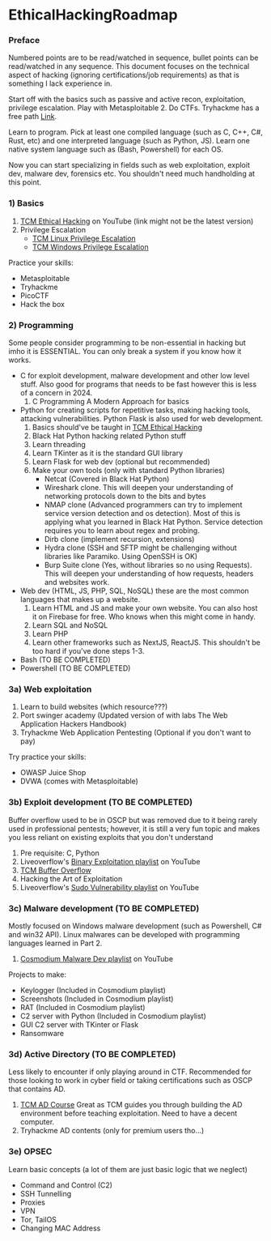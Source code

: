 # EthicalHackingRoadmap

### Preface
Numbered points are to be read/watched in sequence, bullet points can be read/watched in any sequence. This document focuses on the technical aspect of hacking (ignoring certifications/job requirements) as that is something I lack experience in.

Start off with the basics such as passive and active recon, exploitation, privilege escalation. Play with Metasploitable 2. Do CTFs. Tryhackme has a free path [Link](https://tryhackme.com/r/resources/blog/free_path).

Learn to program. Pick at least one compiled language (such as C, C++, C#, Rust, etc) and one interpreted language (such as Python, JS). Learn one native system language such as (Bash, Powershell) for each OS.

Now you can start specializing in fields such as web exploitation, exploit dev, malware dev, forensics etc. You shouldn't need much handholding at this point.
### 1) Basics
1. [TCM Ethical Hacking](https://youtu.be/3FNYvj2U0HM?si=XVhi1r5Ez66rmzVg) on YouTube (link might not be the latest version)
2. Privilege Escalation
	- [TCM Linux Privilege Escalation](https://youtu.be/ZTnwg3qCdVM?si=RlfTRS-nmMcIOEYo)
	- [TCM Windows Privilege Escalation](https://youtu.be/uTcrbNBcoxQ?si=K2EIGFbaZysaJCMw)

Practice your skills:
- Metasploitable
- Tryhackme
- PicoCTF
- Hack the box
### 2) Programming
Some people consider programming to be non-essential in hacking but imho it is ESSENTIAL. You can only break a system if you know how it works.
- C for exploit development, malware development and other low level stuff. Also good for programs that needs to be fast however this is less of a concern in 2024.
	1. C Programming A Modern Approach for basics
- Python for creating scripts for repetitive tasks, making hacking tools, attacking vulnerabilities. Python Flask is also used for web development. 
	1. Basics should've be taught in [TCM Ethical Hacking](https://youtu.be/3FNYvj2U0HM?si=XVhi1r5Ez66rmzVg)
	2. Black Hat Python hacking related Python stuff
	3. Learn threading
	4. Learn TKinter as it is the standard GUI library
	5. Learn Flask for web dev (optional but recommended)
	6. Make your own tools (only with standard Python libraries)
		- Netcat (Covered in Black Hat Python)
		- Wireshark clone. This will deepen your understanding of networking protocols down to the bits and bytes
		- NMAP clone (Advanced programmers can try to implement service version detection and os detection). Most of this is applying what you learned in Black Hat Python. Service detection requires you to learn about regex and probing.
		- Dirb clone (implement recursion, extensions)
		- Hydra clone (SSH and SFTP might be challenging without libraries like Paramiko. Using OpenSSH is OK)
		- Burp Suite clone (Yes, without libraries so no using Requests). This will deepen your understanding of how requests, headers and websites work.
- Web dev (HTML, JS, PHP, SQL, NoSQL) these are the most common languages that makes up a website. 
	1. Learn HTML and JS and make your own website. You can also host it on Firebase for free. Who knows when this might come in handy.
	2. Learn SQL and NoSQL
	3. Learn PHP
	4. Learn other frameworks such as NextJS, ReactJS. This shouldn't be too hard if you've done steps 1-3.
- Bash (TO BE COMPLETED)
- Powershell (TO BE COMPLETED)
### 3a) Web exploitation
1. Learn to build websites (which resource???)
2. Port swinger academy (Updated version of with labs The Web Application Hackers Handbook)
3. Tryhackme Web Application Pentesting (Optional if you don't want to pay)

Try practice your skills:
- OWASP Juice Shop
- DVWA (comes with Metasploitable)
### 3b) Exploit development (TO BE COMPLETED)
Buffer overflow used to be in OSCP but was removed due to it being rarely used in professional pentests; however, it is still a very fun topic and makes you less reliant on existing exploits that you don't understand
1. Pre requisite: C, Python
2. Liveoverflow's [Binary Exploitation playlist](https://www.youtube.com/playlist?list=PLhixgUqwRTjxglIswKp9mpkfPNfHkzyeN) on YouTube
3. [TCM Buffer Overflow](https://youtu.be/ncBblM920jw?si=ruz6eAMcSqUuMn8-)
4. Hacking the Art of Exploitation
5. Liveoverflow's [Sudo Vulnerability playlist](https://youtube.com/playlist?list=PLhixgUqwRTjy0gMuT4C3bmjeZjuNQyqdx&si=lkCAfE9Oaw-HljhP) on YouTube
### 3c) Malware development (TO BE COMPLETED)
Mostly focused on Windows malware development (such as Powershell, C# and win32 API). Linux malwares can be developed with programming languages learned in Part 2.
1. [Cosmodium Malware Dev playlist](https://youtube.com/playlist?list=PL_dk67mLCSFHa5jDNvEuXuoafMHmTjn32&si=BmpiiE-5T5-gjFwf) on YouTube

Projects to make:
- Keylogger (Included in Cosmodium playlist)
- Screenshots (Included in Cosmodium playlist)
- RAT (Included in Cosmodium playlist)
- C2 server with Python (Included in Cosmodium playlist)
- GUI C2 server with TKinter or Flask
- Ransomware
### 3d) Active Directory (TO BE COMPLETED)
Less likely to encounter if only playing around in CTF. Recommended for those looking to work in cyber field or taking certifications such as OSCP that contains AD.
1. [TCM AD Course](https://youtu.be/VXxH4n684HE?si=DCNlJgpLSmrvSNNY) Great as TCM guides you through building the AD environment before teaching exploitation. Need to have a decent computer.
2. Tryhackme AD contents (only for premium users tho...)
### 3e) OPSEC
Learn basic concepts (a lot of them are just basic logic that we neglect)
- Command and Control (C2)
- SSH Tunnelling
- Proxies
- VPN
- Tor, TailOS
- Changing MAC Address
